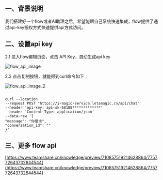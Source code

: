 ## 一、背景说明
我们搭建好一个flow或者AI助理之后，希望能跟自己系统快速集成，flow提供了通过api-key授权方式快速提供api方式访问。
## 二、设置api key
2.1 进入flow编辑页面，点击 API Key，自动生成api key

![flow_api_image](https://cdn.letsmagic.cn/static/img/flow_api_image.png)


2.2 点击复制按钮，就能得到curl命令如下：

![flow_api_image_2](https://cdn.letsmagic.cn/static/img/flow_api_image_2.png)

```shell

curl --location 
--request POST "https://i-magic-service.letsmagic.cn/api/chat" 
--header 'api-key: api-sk-68188*************' 
--header 'Content-Type: application/json'
--data-raw '{
"message": "你是谁",
"conversation_id": ""
}'
```

## 三、更多 flow api
[https://www.teamshare.cn/knowledge/preview/710857519214628864/775772643732844544](https://www.teamshare.cn/knowledge/preview/710857519214628864/775772643732844544)

